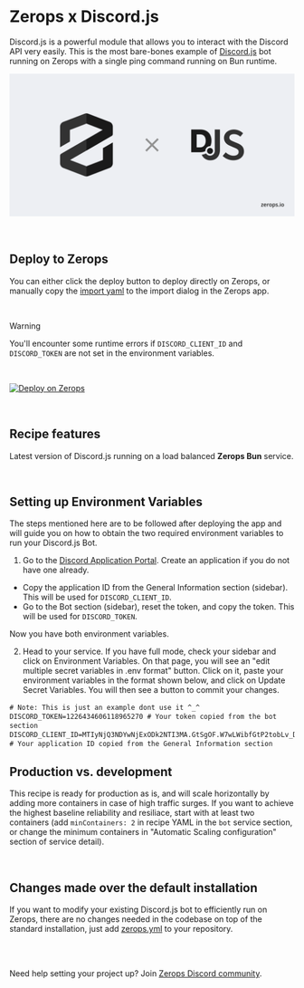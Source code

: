 # Zerops x Discord.js

Discord.js is a powerful module that allows you to interact with the Discord API very easily. This is the most bare-bones example of [Discord.js](https://zerops.io) bot running on Zerops with a single ping command running on Bun runtime.

![discordjs](https://github.com/zeropsio/recipe-shared-assets/blob/main/covers/svg/cover-discordjs.svg)

<br/>

## Deploy to Zerops

You can either click the deploy button to deploy directly on Zerops, or manually copy the [import yaml](https://github.com/zeropsio/recipe-discordjs-bun/blob/main/zerops-project-import.yml) to the import dialog in the Zerops app.

<br/>

> [!WARNING]
> You'll encounter some runtime errors if `DISCORD_CLIENT_ID` and `DISCORD_TOKEN` are not set in the environment variables.

<br/>

[![Deploy on Zerops](https://github.com/zeropsio/recipe-shared-assets/blob/main/deploy-button/green/deploy-button.svg)](https://app.zerops.io/recipe/discordjs)

<br/>

## Recipe features
Latest version of Discord.js running on a load balanced **Zerops Bun** service.

<br/>

## Setting up Environment Variables

The steps mentioned here are to be followed after deploying the app and will guide you on how to obtain the two required environment variables to run your Discord.js Bot.

1. Go to the [Discord Application Portal](https://discord.com/developers/applications). Create an application if you do not have one already.

- Copy the application ID from the General Information section (sidebar). This will be used for `DISCORD_CLIENT_ID`.
- Go to the Bot section (sidebar), reset the token, and copy the token. This will be used for `DISCORD_TOKEN`.

Now you have both environment variables.

2. Head to your service. If you have full mode, check your sidebar and click on Environment Variables. On that page, you will see an "edit multiple secret variables in .env format" button. Click on it, paste your environment variables in the format shown below, and click on Update Secret Variables. You will then see a button to commit your changes.

```env
# Note: This is just an example dont use it ^_^
DISCORD_TOKEN=1226434606118965270 # Your token copied from the bot section
DISCORD_CLIENT_ID=MTIyNjQ3NDYwNjExODk2NTI3MA.GtSgOF.W7wLWibfGtP2tobLv_DsbFKdjlGmOwzxliTejI # Your application ID copied from the General Information section
```

## Production vs. development
This recipe is ready for production as is, and will scale horizontally by adding more containers in case of high traffic surges. If you want to achieve the highest baseline reliability and resiliace, start with at least two containers (add `minContainers: 2` in recipe YAML in the `bot` service section, or change the minimum containers in "Automatic Scaling configuration" section of service detail).

<br/>

## Changes made over the default installation
If you want to modify your existing Discord.js bot to efficiently run on Zerops, there are no changes needed in the codebase on top of the standard installation, just add [zerops.yml](https://github.com/zeropsio/recipe-discordjs-bun/blob/main/zerops.yml) to your repository.

<br/>
<br/>

Need help setting your project up? Join [Zerops Discord community](https://discord.com/invite/WDvCZ54).